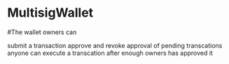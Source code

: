 # MultisigWallet
#The wallet owners can

submit a transaction
approve and revoke approval of pending transcations
anyone can execute a transcation after enough owners has approved it
